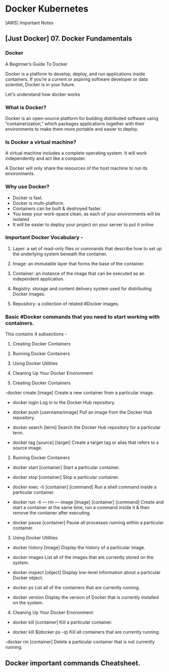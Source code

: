 # Docker Kubernetes

[AWS] Important Notes

## [Just Docker] 07. Docker Fundamentals

### Docker
A Beginner’s Guide To Docker

Docker is a platform to develop, deploy, and run applications inside containers. If you’re a current or aspiring software developer or data scientist, Docker is in your future.

Let's understand how docker works

### What is Docker?

Docker is an open-source platform for building distributed software using “containerization,” which packages applications together with their environments to make them more portable and easier to deploy.

### Is Docker a virtual machine?

A virtual machine includes a complete operating system. It will work independently and act like a computer.

A Docker will only share the resources of the host machine to run its environments.

### Why use Docker?

- Docker is fast.
- Docker is multi-platform.
- Containers can be built & destroyed faster.
- You keep your work-space clean, as each of your environments will be isolated
- It will be easier to deploy your project on your server to put it online

### Important Docker Vocabulary - 

1. Layer: a set of read-only files or commands that describe how to set up the underlying system beneath the container.

2. Image: an immutable layer that forms the base of the container.

3. Container: an instance of the image that can be executed as an independent application. 

4. Registry: storage and content delivery system used for distributing Docker images.

5. Repository: a collection of related #Docker images.

### Basic #Docker commands that you need to start working with containers. 
This contains 4 subsections - 

1. Creating Docker Containers
2. Running Docker Containers
3. Using Docker Utilities
4. Cleaning Up Your Docker Environment

1. Creating Docker Containers

-docker create [image] 
Create a new container from a particular image.

- docker login
Log in to the Docker Hub repository.

- docker push [username/image] 
Pull an image from the Docker Hub repository.

- docker search [term]
Search the Docker Hub repository for a particular term.

- docker tag [source] [target] 
Create a target tag or alias that refers to a source image.

2. Running Docker Containers

- docker start [container]
Start a particular container.

- docker stop [container]
Stop a particular container.

- docker exec -ti [container] [command]
Run a shell command inside a particular container.

- docker run -ti — rm — image [image] [container] [command]
Create and start a container at the same time, run a command inside it & then remove the container after executing.

- docker pause [container] 
Pause all processes running within a particular container.

3. Using Docker Utilities

- docker history [image]
Display the history of a particular image.

- docker images
List all of the images that are currently stored on the system.

- docker inspect [object]
Display low-level information about a particular Docker object.

- docker ps
List all of the containers that are currently running.

- docker version
Display the version of Docker that is currently installed on the system.

4. Cleaning Up Your Docker Environment:

- docker kill [container]
Kill a particular container.

- docker kill $(docker ps -q)
Kill all containers that are currently running.

-docker rm [container]
Delete a particular container that is not currently running.

## Docker important commands Cheatsheet.
